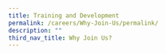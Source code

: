 ```yaml
---
title: Training and Development
permalink: /careers/Why-Join-Us/permalink/
description: ""
third_nav_title: Why Join Us?
---
```

